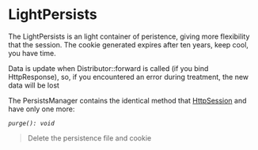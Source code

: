 # LightPersists

The LightPersists is an light container of peristence, giving more flexibility that the session.
The cookie generated expires after ten years, keep cool, you have time.

Data is update when Distributor::forward is called (if you bind HttpResponse), so, if you encountered an 
error during treatment, the new data will be lost

The PersistsManager contains the identical method that [HttpSession](HttpSession.md) and have only one more:

*`purge(): void`*

> Delete the persistence file and cookie